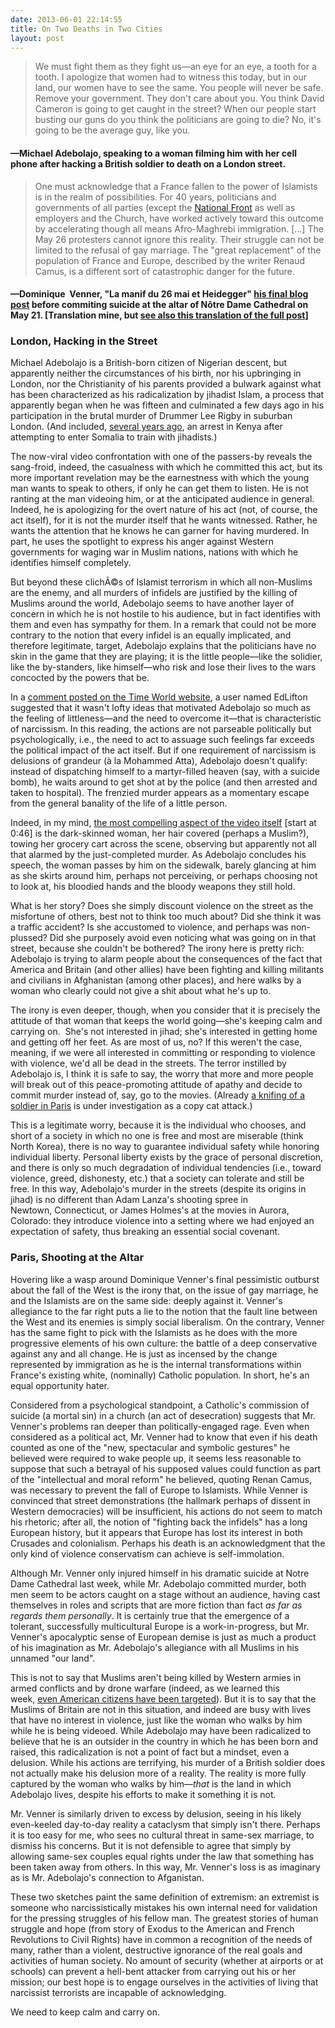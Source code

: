 ```yaml
---
date: 2013-06-01 22:14:55
title: On Two Deaths in Two Cities
layout: post
---
```


> We must fight them as they fight us—an eye for an eye, a tooth for a tooth. I apologize that women had to witness this today, but in our land, our women have to see the same. You people will never be safe. Remove your government. They don't care about you. You think David Cameron is going to get caught in the street? When our people start busting our guns do you think the politicians are going to die? No, it's going to be the average guy, like you.
#### —Michael Adebolajo, speaking to a woman filming him with her cell phone after hacking a British soldier to death on a London street.

> One must acknowledge that a France fallen to the power of Islamists is in the realm of possibilities. For 40 years, politicians and governments of all parties (except the [National Front](http://en.wikipedia.org/wiki/National_Front_(France)) as well as employers and the Church, have worked actively toward this outcome by accelerating though all means Afro-Maghrebi immigration. [...] The May 26 protesters cannot ignore this reality. Their struggle can not be limited to the refusal of gay marriage. The "great replacement" of the population of France and Europe, described by the writer Renaud Camus, is a different sort of catastrophic danger for the future. 

#### —Dominique  Venner, "La manif du 26 mai et Heidegger" [his final blog post](http://www.dominiquevenner.fr/2013/05/la-manif-du-26-mai-et-heidegger/) before commiting suicide at the altar of Nôtre Dame Cathedral on May 21. \[Translation mine, but [see also this translation of the full post](http://www.counter-currents.com/2013/05/the-may-26-protests-and-heidegger/)\]

### London, Hacking in the Street
Michael Adebolajo is a British-born citizen of Nigerian descent, but apparently neither the circumstances of his birth, nor his upbringing in London, nor the Christianity of his parents provided a bulwark against what has been characterized as his radicalization by jihadist Islam, a process that apparently began when he was fifteen and culminated a few days ago in his participation in the brutal murder of Drummer Lee Rigby in suburban London. (And included, [several years ago](http://www.bbc.co.uk/news/uk-22673164), an arrest in Kenya after attempting to enter Somalia to train with jihadists.)

The now-viral video confrontation with one of the passers-by reveals the sang-froid, indeed, the casualness with which he committed this act, but its more important revelation may be the earnestness with which the young man wants to speak to others, if only he can get them to listen. He is not ranting at the man videoing him, or at the anticipated audience in general. Indeed, he is apologizing for the overt nature of his act (not, of course, the act itself), for it is not the murder itself that he wants witnessed. Rather, he wants the attention that he knows he can garner for having murdered. In part, he uses the spotlight to express his anger against Western governments for waging war in Muslim nations, nations with which he identifies himself completely.

But beyond these clichÃ©s of Islamist terrorism in which all non-Muslims are the enemy, and all murders of infidels are justified by the killing of Muslims around the world, Adebolajo seems to have another layer of concern in which he is not hostile to his audience, but in fact identifies with them and even has sympathy for them. In a remark that could not be more contrary to the notion that every infidel is an equally implicated, and therefore legitimate, target, Adebolajo explains that the politicians have no skin in the game that they are playing; it is the little people—like the solidier, like the by-standers, like himself—who risk and lose their lives to the wars concocted by the powers that be.

In a [comment posted on the Time World website](http://world.time.com/2013/05/22/man-hacked-to-death-in-suspected-terrorist-attack-in-london/), a user named EdLifton suggested that it wasn't lofty ideas that motivated Adebolajo so much as the feeling of littleness—and the need to overcome it—that is characteristic of narcissism. In this reading, the actions are not parseable politically but psychologically, i.e., the need to act to assuage such feelings far exceeds the political impact of the act itself. But if one requirement of narcissism is delusions of grandeur (à la Mohammed Atta), Adebolajo doesn't qualify: instead of dispatching himself to a martyr-filled heaven (say, with a suicide bomb), he waits around to get shot at by the police (and then arrested and taken to hospital). The frenzied murder appears as a momentary escape from the general banality of the life of a little person.

Indeed, in my mind, [the most compelling aspect of the video itself](http://www.youtube.com/watch?v=bt-ySTx3xH8) [start at 0:46] is the dark-skinned woman, her hair covered (perhaps a Muslim?), towing her grocery cart across the scene, observing but apparently not all that alarmed by the just-completed murder. As Adebolajo concludes his speech, the woman passes by him on the sidewalk, barely glancing at him as she skirts around him, perhaps not perceiving, or perhaps choosing not to look at, his bloodied hands and the bloody weapons they still hold.

What is her story? Does she simply discount violence on the street as the misfortune of others, best not to think too much about? Did she think it was a traffic accident? Is she accustomed to violence, and perhaps was non-plussed? Did she purposely avoid even noticing what was going on in that street, because she couldn't be bothered? The irony here is pretty rich: Adebolajo is trying to alarm people about the consequences of the fact that America and Britain (and other allies) have been fighting and killing militants and civilians in Afghanistan (among other places), and here walks by a woman who clearly could not give a shit about what he's up to.

The irony is even deeper, though, when you consider that it is precisely the attitude of that woman that keeps the world going—she's keeping calm and carrying on.  She's not interested in jihad; she's interested in getting home and getting off her feet. As are most of us, no? If this weren't the case, meaning, if we were all interested in committing or responding to violence with violence, we'd all be dead in the streets. The terror instilled by Adebolajo is, I think it is safe to say, the worry that more and more people will break out of this peace-promoting attitude of apathy and decide to commit murder instead of, say, go to the movies. (Already [a knifing of a soldier in Paris](http://www.thelocal.fr/20130527/attacker-prayed-before-knifing-paris-soldier) is under investigation as a copy cat attack.)

This is a legitimate worry, because it is the individual who chooses, and short of a society in which no one is free and most are miserable (think North Korea), there is no way to guarantee individual safety while honoring individual liberty. Personal liberty exists by the grace of personal discretion, and there is only so much degradation of individual tendencies (i.e., toward violence, greed, dishonesty, etc.) that a society can tolerate and still be free. In this way, Adebolajo's murder in the streets (despite its origins in jihad) is no different than Adam Lanza's shooting spree in Newtown, Connecticut, or James Holmes's at the movies in Aurora, Colorado: they introduce violence into a setting where we had enjoyed an expectation of safety, thus breaking an essential social covenant.

### Paris, Shooting at the Altar
Hovering like a wasp around Dominique Venner's final pessimistic outburst about the fall of the West is the irony that, on the issue of gay marriage, he and the Islamists are on the same side: deeply against it. Venner's allegiance to the far right puts a lie to the notion that the fault line between the West and its enemies is simply social liberalism. On the contrary, Venner has the same fight to pick with the Islamists as he does with the more progressive elements of his own culture: the battle of a deep conservative against any and all change. He is just as incensed by the change represented by immigration as he is the internal transformations within France's existing white, (nominally) Catholic population. In short, he's an equal opportunity hater.

Considered from a psychological standpoint, a Catholic's commission of suicide (a mortal sin) in a church (an act of desecration) suggests that Mr. Venner's problems ran deeper than politically-engaged rage. Even when considered as a political act, Mr. Venner had to know that even if his death counted as one of the "new, spectacular and symbolic gestures" he believed were required to wake people up, it seems less reasonable to suppose that such a betrayal of his supposed values could function as part of the "intellectual and moral reform" he believed, quoting Renan Camus, was necessary to prevent the fall of Europe to Islamists. While Venner is convinced that street demonstrations (the hallmark perhaps of dissent in Western democracies) will be insufficient, his actions do not seem to match his rhetoric; after all, the notion of "fighting back the infidels" has a long European history, but it appears that Europe has lost its interest in both Crusades and colonialism. Perhaps his death is an acknowledgment that the only kind of violence conservatism can achieve is self-immolation.

Although Mr. Venner only injured himself in his dramatic suicide at Notre Dame Cathedral last week, while Mr. Adebolajo committed murder, both men seem to be actors caught on a stage without an audience, having cast themselves in roles and scripts that are more fiction than fact _as far as regards them personally_. It is certainly true that the emergence of a tolerant, successfully multicultural Europe is a work-in-progress, but Mr. Venner's apocalyptic sense of European demise is just as much a product of his imagination as Mr. Adebolajo's allegiance with all Muslims in his unnamed "our land".

This is not to say that Muslims aren't being killed by Western armies in armed conflicts and by drone warfare (indeed, as we learned this week, [even American citizens have been targeted](http://www.csmonitor.com/USA/USA-Update/2013/0522/Drone-strikes-Four-American-citizens-killed-in-drone-strikes-video)). But it is to say that the Muslims of Britain are not in this situation, and indeed are busy with lives that have no interest in violence, just like the woman who walks by him while he is being videoed. While Adebolajo may have been radicalized to believe that he is an outsider in the country in which he has been born and raised, this radicalization is not a point of fact but a mindset, even a delusion. While his actions are terrifying, his murder of a British soldier does not actually make his delusion more of a reality. The reality is more fully captured by the woman who walks by him—_that_ is the land in which Adebolajo lives, despite his efforts to make it something it is not.

Mr. Venner is similarly driven to excess by delusion, seeing in his likely even-keeled day-to-day reality a cataclysm that simply isn't there. Perhaps it is too easy for me, who sees no cultural threat in same-sex marriage, to dismiss his concerns. But it is not defensible to agree that simply by allowing same-sex couples equal rights under the law that something has been taken away from others. In this way, Mr. Venner's loss is as imaginary as is Mr. Adebolajo's connection to Afganistan.  

These two sketches paint the same definition of extremism: an extremist is someone who narcissistically mistakes his own internal need for validation for the pressing struggles of his fellow man. The greatest stories of human struggle and hope (from story of Exodus to the American and French Revolutions to Civil Rights) have in common a recognition of the needs of many, rather than a violent, destructive ignorance of the real goals and activities of human society. No amount of security (whether at airports or at schools) can prevent a hell-bent attacker from carrying out his or her mission; our best hope is to engage ourselves in the activities of living that narcissist terrorists are incapable of acknowledging.

We need to keep calm and carry on.

